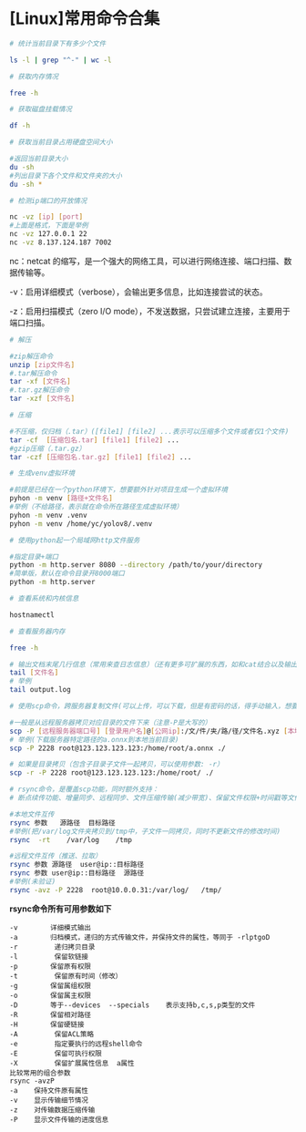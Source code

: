 # [Linux]常用命令合集


```Bash
# 统计当前目录下有多少个文件

ls -l | grep "^-" | wc -l
```

```Bash
# 获取内存情况

free -h
```

```Bash
# 获取磁盘挂载情况

df -h
```

```Bash
# 获取当前目录占用硬盘空间大小

#返回当前目录大小
du -sh
#列出目录下各个文件和文件夹的大小
du -sh *
```

```Bash
# 检测ip端口的开放情况

nc -vz [ip] [port]
#上面是格式，下面是举例
nc -vz 127.0.0.1 22
nc -vz 8.137.124.187 7002
```
<procedure title="解释：" id="inject-a-procedure">
    <p><shortcut>nc</shortcut>：netcat 的缩写，是一个强大的网络工具，可以进行网络连接、端口扫描、数据传输等。</p>
    <p><shortcut>-v</shortcut>：启用详细模式（verbose），会输出更多信息，比如连接尝试的状态。</p>
    <p><shortcut>-z</shortcut>：启用扫描模式（zero I/O mode），不发送数据，只尝试建立连接，主要用于端口扫描。</p>
</procedure>

```Bash
# 解压

#zip解压命令
unzip [zip文件名]
#.tar解压命令
tar -xf [文件名]
#.tar.gz解压命令
tar -xzf [文件名]
```

```Bash
# 压缩

#不压缩，仅归档（.tar）([file1] [file2] ...表示可以压缩多个文件或者仅1个文件)
tar -cf  [压缩包名.tar] [file1] [file2] ...
#gzip压缩（.tar.gz）
tar -czf [压缩包名.tar.gz] [file1] [file2] ...
```

```Bash
# 生成venv虚拟环境

#前提是已经在一个python环境下，想要额外针对项目生成一个虚拟环境
pyhon -m venv [路径+文件名]
#举例（不给路径，表示就在命令所在路径生成虚拟环境）
pyhon -m venv .venv
pyhon -m venv /home/yc/yolov8/.venv
```

```Bash
# 使用python起一个局域网http文件服务

#指定目录+端口
python -m http.server 8080 --directory /path/to/your/directory
#简单版，默认在命令目录开8000端口
python -m http.server
```

```Bash
# 查看系统和内核信息

hostnamectl
```
```Bash
# 查看服务器内存

free -h
```

```Bash
# 输出文档末尾几行信息（常用来查日志信息）（还有更多可扩展的东西，如和cat结合以及输出特定行数，请后续再探索）
tail [文件名]
# 举例
tail output.log
```

```Bash
# 使用scp命令，跨服务器复制文件(可以上传，可以下载，但是有密码的话，得手动输入，想要自动化得用密钥的方式)

#一般是从远程服务器拷贝对应目录的文件下来（注意-P是大写的）
scp -P [远程服务器端口号] [登录用户名]@[公网ip]:/文/件/夹/路/径/文件名.xyz [本地路径]
# 举例(下载服务器特定路径的a.onnx到本地当前目录)
scp -P 2228 root@123.123.123.123:/home/root/a.onnx ./

# 如果是目录拷贝（包含子目录子文件一起拷贝，可以使用参数: -r）
scp -r -P 2228 root@123.123.123.123:/home/root/ ./

```


```Bash
# rsync命令，是覆盖scp功能，同时额外支持：
# 断点续传功能、增量同步、远程同步、文件压缩传输(减少带宽)、保留文件权限+时间戳等文件属性、排除规则

#本地文件互传
rsync 参数   源路径  目标路径
#举例(把/var/log文件夹拷贝到/tmp中，子文件一同拷贝，同时不更新文件的修改时间)
rsync  -rt    /var/log    /tmp

#远程文件互传（推送、拉取）
rsync 参数 源路径  user@ip::目标路径
rsync 参数 user@ip::目标路径  源路径
#举例(未验证)
rsync -avz -P 2228  root@10.0.0.31:/var/log/   /tmp/
```
**rsync命令所有可用参数如下**

    -v        详细模式输出
    -a        归档模式，递归的方式传输文件，并保持文件的属性，等同于 -rlptgoD
    -r         递归拷贝目录
    -l         保留软链接
    -p        保留原有权限
    -t         保留原有时间（修改）
    -g        保留属组权限
    -o        保留属主权限
    -D        等于--devices  --specials    表示支持b,c,s,p类型的文件
    -R        保留相对路径
    -H        保留硬链接
    -A         保留ACL策略
    -e         指定要执行的远程shell命令
    -E         保留可执行权限
    -X         保留扩展属性信息  a属性
    比较常用的组合参数
    rsync -avzP
    -a    保持文件原有属性
    -v    显示传输细节情况
    -z    对传输数据压缩传输
    -P    显示文件传输的进度信息



